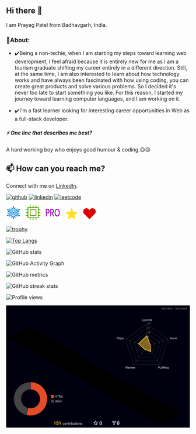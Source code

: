 ## Hi there 👋
I am Prayag Patel from Badhavgarh, India.


### 🌱About:
- ✔️Being a non-techie, when I am starting my steps toward learning web development, I feel afraid because it is entirely new for me as I am a tourism graduate shifting my career entirely in a different direction. Still, at the same time, I am also interested to learn about how technology works and have always been fascinated with how using coding, you can create great products and solve various problems.
So I decided it's never too late to start something you like.
For this reason, I started my journey toward learning computer languages, and I am working on it.

- ✔️I'm a fast learner looking for interesting career opportunities in Web as a full-stack developer. 

##### ⚡ One line that describes me best? 
A hard working boy who enjoys good humour & coding.😉😉

## 📫 How can you reach me?
Connect with me on [LinkedIn](https://www.linkedin.com/in/prayagp8/).

[<img src='https://cdn.jsdelivr.net/npm/simple-icons@3.0.1/icons/github.svg' alt='github' height='40'>](https://github.com/prayagp8)
[<img src='https://cdn.jsdelivr.net/npm/simple-icons@3.0.1/icons/linkedin.svg' alt='linkedin' height='40'>](https://www.linkedin.com/in/prayagp8/)
[<img src='https://cdn.jsdelivr.net/npm/simple-icons@3.0.1/icons/leetcode.svg' alt='leetcode' height='40'>](https://leetcode.com/prayagp8/)

<a href='https://archiveprogram.github.com/'><img src='https://raw.githubusercontent.com/acervenky/animated-github-badges/master/assets/acbadge.gif' width='40' height='40'></a> <a href='https://docs.github.com/en/developers'><img src='https://raw.githubusercontent.com/acervenky/animated-github-badges/master/assets/devbadge.gif' width='40' height='40'></a> <a href='https://github.com/pricing'><img src='https://raw.githubusercontent.com/acervenky/animated-github-badges/master/assets/pro.gif' width='40' height='40'></a> <a href='https://stars.github.com/'><img src='https://raw.githubusercontent.com/acervenky/animated-github-badges/master/assets/starbadge.gif' width='35' height='35'></a> <a href='https://docs.github.com/en/github/supporting-the-open-source-community-with-github-sponsors'><img src='https://raw.githubusercontent.com/acervenky/animated-github-badges/master/assets/sponsorbadge.gif' width='35' height='35'></a>

[![trophy](https://github-profile-trophy.vercel.app/?username=prayagp8)](https://github.com/ryo-ma/github-profile-trophy)

[![Top Langs](https://github-readme-stats.vercel.app/api/top-langs/?username=prayagp8)](https://github.com/anuraghazra/github-readme-stats)

![GitHub stats](https://github-readme-stats.vercel.app/api?username=prayagp8&show_icons=true)  

![GitHub Activity Graph](https://activity-graph.herokuapp.com/graph?username=prayagp8)  

![GitHub metrics](https://metrics.lecoq.io/prayagp8)  

![GitHub streak stats](https://github-readme-streak-stats.herokuapp.com/?user=prayagp8)  

![Profile views](https://gpvc.arturio.dev/prayagp8)  

![](./profile-3d-contrib/profile-night-rainbow.svg)

